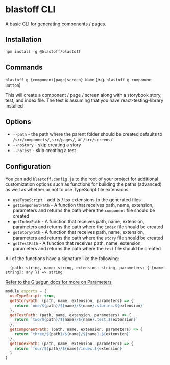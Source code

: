 # blastoff CLI 

A basic CLI for generating components / pages.

## Installation

`npm install -g @blastoff/blastoff`

## Commands

`blastoff g {component|page|screen} Name` (e.g. `blastoff g component Button`)

This will create a component / page / screen along with a storybook story, test, and index file. The test is assuming that you have react-testing-library installed

## Options

- `--path` - the path where the parent folder should be created defaults to `/src/components/`, `src/pages/`, or `/src/screens/`
- `--noStory` - skip creating a story
- `--noTest` - skip creating a test

## Configuration

You can add `blastoff.config.js` to the root of your project for additional customization options such as functions for building the paths (advanced) as well as whether or not to use TypeScript file extensions.

- `useTypeScript` - add ts / tsx extensions to the generated files
- `getComponentPath` - A function that receives path, name, extension, parameters and returns the path where the `component` file should be created
- `getIndexPath` - A function that receives path, name, extension, parameters and returns the path where the `index` file should be created
- `getStoryPath` - A function that receives path, name, extension, parameters and returns the path where the `story` file should be created
- `getTestPath` - A function that receives path, name, extension, parameters and returns the path where the `test` file should be created

All of the functions have a signature like the following:

```
  (path: string, name: string, extension: string, parameters: { [name: string]: any }) => string
```

[Refer to the Gluegun docs for more on Parameters](https://infinitered.github.io/gluegun/)

```js
module.exports = {
  useTypeScript: true,
  getStoryPath: (path, name, extension, parameters) => {
    return `one/${path}/${name}/${name}.stories.${extension}`
  },
  getTestPath: (path, name, extension, parameters) => {
    return `two/${path}/${name}/${name}.test.${extension}`
  },
  getComponentPath: (path, name, extension, parameters) => {
    return `three/${path}/${name}/${name}.${extension}`
  },
  getIndexPath: (path, name, extension, parameters) => {
    return `four/${path}/${name}/index.${extension}`
  }
}
```
